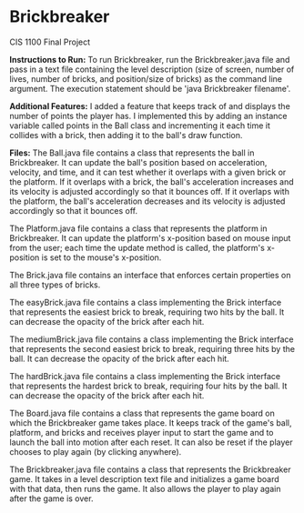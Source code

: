 # Brickbreaker
CIS 1100 Final Project

**Instructions to Run:**
To run Brickbreaker, run the Brickbreaker.java file and pass in a text file containing the level description (size of screen, number of 
lives, number of bricks, and position/size of bricks) as the command line argument. The execution statement should be 'java Brickbreaker 
filename'.

**Additional Features:** 
I added a feature that keeps track of and displays the number of points the player has. I implemented this by adding an instance variable 
called points in the Ball class and incrementing it each time it collides with a brick, then adding it to the ball's draw function.

**Files:**
The Ball.java file contains a class that represents the ball in Brickbreaker. It can update the ball's position based on acceleration, 
velocity, and time, and it can test whether it overlaps with a given brick or the platform. If it overlaps with a brick, the ball's 
acceleration increases and its velocity is adjusted accordingly so that it bounces off. If it overlaps with the platform, the ball's 
acceleration decreases and its velocity is adjusted accordingly so that it bounces off.

The Platform.java file contains a class that represents the platform in Brickbreaker. It can update the platform's x-position based on 
mouse input from the user; each time the update method is called, the platform's x-position is set to the mouse's x-position.

The Brick.java file contains an interface that enforces certain properties on all three types of bricks.

The easyBrick.java file contains a class implementing the Brick interface that represents the easiest brick to break, requiring two hits by 
the ball. It can decrease the opacity of the brick after each hit.

The mediumBrick.java file contains a class implementing the Brick interface that represents the second easiest brick to break, requiring 
three hits by the ball. It can decrease the opacity of the brick after each hit.

The hardBrick.java file contains a class implementing the Brick interface that represents the hardest brick to break, requiring four hits 
by the ball. It can decrease the opacity of the brick after each hit.

The Board.java file contains a class that represents the game board on which the Brickbreaker game takes place. It keeps track of the 
game's ball, platform, and bricks and receives player input to start the game and to launch the ball into motion after each reset. It can 
also be reset if the player chooses to play again (by clicking anywhere).

The Brickbreaker.java file contains a class that represents the Brickbreaker game. It takes in a level description text file and 
initializes a game board with that data, then runs the game. It also allows the player to play again after the game is over.
